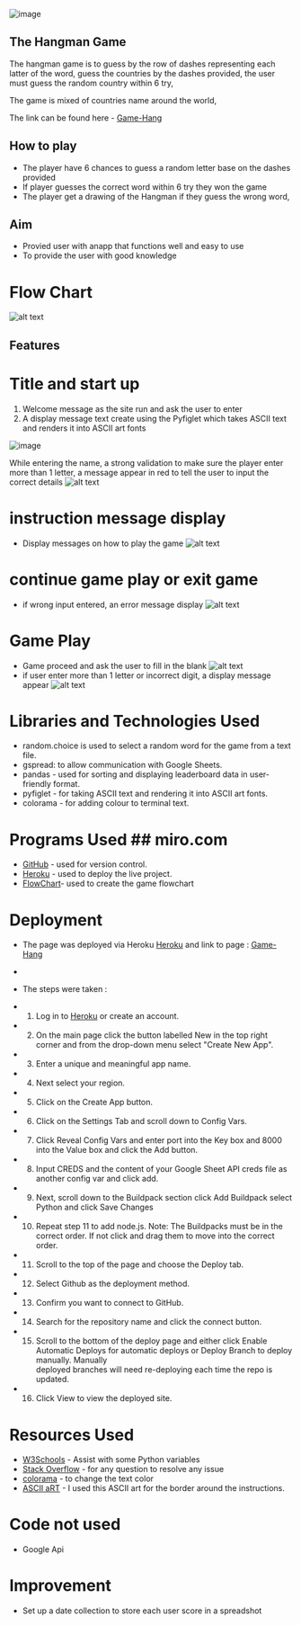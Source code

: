 ![image](https://github.com/olaganiyu94/game-hang/assets/23237638/90940cd7-a87f-4ca1-b56b-f8f77c3d5fe5)


## The Hangman Game
The hangman game is to guess by the row of dashes representing each latter of the word, guess the countries by the dashes provided, the user must guess the random country within 6 try, 

The game is mixed of countries name around the world, 

The link can be found here - [Game-Hang](https://the-hangman-game-b58499e0ed83.herokuapp.com/)

## How to play 

- The player have 6 chances to guess a random letter base on the dashes provided 
- If player guesses the correct word within 6 try they won the game
- The player get a drawing of the Hangman if they guess the wrong word,

## Aim

- Provied user with anapp that functions well and easy to use
- To provide the user with good knowledge

# Flow Chart
![alt text](image.png)

## Features

# Title and start up 

1. Welcome message as the site run and ask the user to enter 
2. A display message text create using the Pyfiglet which takes ASCII text and renders it into ASCII art fonts

![image](https://github.com/olaganiyu94/game-hang/assets/23237638/547944cc-b3c2-41be-b87e-3db958db5ea9)


While entering the name, a strong validation to make sure the player enter more than 1 letter, 
a message appear in red to tell the user to input the correct details 
![alt text](image-1.png)

# instruction message display

- Display messages on how to play the game
![alt text](image-3.png)

# continue game play or exit game

- if wrong input entered, an error message display 
![alt text](image-2.png)

# Game Play 

- Game proceed and ask the user to fill in the blank 
![alt text](image-4.png)
- if user enter more than 1 letter or incorrect digit, a display message appear
![alt text](image-5.png)



# Libraries and Technologies Used

- random.choice is used to select a random word for the game from a text file.
- gspread: to allow communication with Google Sheets.
- pandas - used for sorting and displaying leaderboard data in user-friendly format.
- pyfiglet - for taking ASCII text and rendering it into ASCII art fonts.
- colorama - for adding colour to terminal text.

# Programs Used ## miro.com
- [GitHub](https://github.com/) - used for version control.
- [Heroku](heroku.com/apps) - used to deploy the live project.
- [FlowChart](miro.com)- used to create the game flowchart

# Deployment 
- The page was deployed via Heroku [Heroku](heroku.com/apps)  and link to page : [Game-Hang](https://the-hangman-game-b58499e0ed83.herokuapp.com/)
- 
- The steps were taken : 

-   1.  Log in to [Heroku](heroku.com/apps) or create an account.
-   2.  On the main page click the button labelled New in the top right corner and from the drop-down menu select "Create New App".
-   3.  Enter a unique and meaningful app name.
-   4.  Next select your region.
-   5.  Click on the Create App button.
-   6.  Click on the Settings Tab and scroll down to Config Vars.
-   7.  Click Reveal Config Vars and enter port into the Key box and 8000 into the Value box and click the Add button.
-   8.  Input CREDS and the content of your Google Sheet API creds file as another config var and click add.
-   9.  Next, scroll down to the Buildpack section click Add Buildpack select Python and click Save Changes
-   10. Repeat step 11 to add node.js. Note: The Buildpacks must be in the correct order. If not click and drag them to move into the correct order.
-   11. Scroll to the top of the page and choose the Deploy tab.
-   12. Select Github as the deployment method.
-   13. Confirm you want to connect to GitHub.
-   14. Search for the repository name and click the connect button.
-   15. Scroll to the bottom of the deploy page and either click Enable Automatic Deploys for automatic deploys or Deploy Branch to deploy manually.                Manually                   
        deployed branches will need re-deploying each time the repo is updated.
-   16. Click View to view the deployed site.


# Resources Used
- [W3Schools](https://www.w3schools.com/python/) - Assist with some Python variables
- [Stack Overflow](https://stackoverflow.com/) - for any question to resolve any issue 
- [colorama](https://pypi.org/project/colorama/) - to change the text color
- [ASCII aRT](https://pypi.org/project/art/) - I used this ASCII art for the border around the instructions.

# Code not used 
- Google Api 

# Improvement 
- Set up a date collection to store each user score in a spreadshot 